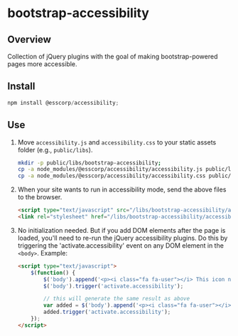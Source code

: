 # bootstrap-accessibility

## Overview
Collection of jQuery plugins with the goal of making bootstrap-powered pages more accessible.

## Install

```javascript
npm install @esscorp/accessibility;
```

## Use

1. Move `accessibility.js` and `accessibility.css` to your static assets folder (e.g., `public/libs`).

    ```bash
    mkdir -p public/libs/bootstrap-accessibility;
    cp -a node_modules/@esscorp/accessibility/accessibility.js public/libs/bootstrap-accessibility/accessibility.js;
    cp -a node_modules/@esscorp/accessibility/accessibility.css public/libs/bootstrap-accessibility/accessibility.css;
    ```

2. When your site wants to run in accessibility mode, send the above files to the browser.

    ```html
    <script type="text/javascript" src="/libs/bootstrap-accessibility/accessibility.js"></script>
    <link rel="stylesheet" href="/libs/bootstrap-accessibility/accessibility.css">
    ```

3. No initialization needed. But if you add DOM elements after the page is loaded, you'll need to re-run the jQuery accessibility plugins. Do this by triggering the 'activate.accessibility' event on any DOM element in the `<body>`. Example:

    ```html
    <script type="text/javascript">
        $(function() {
            $('body').append('<p><i class="fa fa-user"></i> This icon needs an aria-hidden tag.</p>');
            $('body').trigger('activate.accessibility');

            // this will generate the same result as above
            var added = $('body').append('<p><i class="fa fa-user"></i> This icon needs an aria-hidden tag.</p>');
            added.trigger('activate.accessibility');
        });
    </script>
    ```
